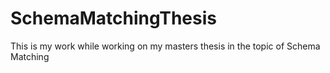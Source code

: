 # SchemaMatchingThesis
This is my work while working on my masters thesis in the topic of Schema Matching
